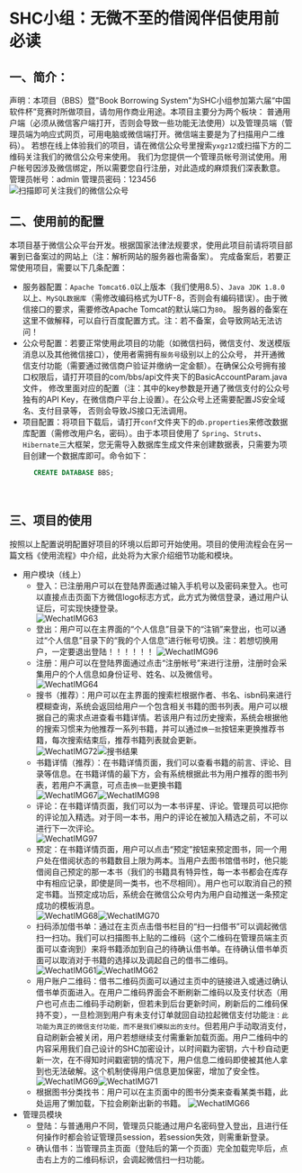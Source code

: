 # SHC小组：无微不至的借阅伴侣使用前必读
## 一、简介：<br>
声明：本项目（BBS）暨"Book Borrowing System"为SHC小组参加第六届“中国软件杯”竞赛时所做项目，请勿用作商业用途。本项目主要分为两个板块：
普通用户端（必须从微信客户端打开，否则会导致一些功能无法使用）以及管理员端（管理员端为响应式网页，可用电脑或微信端打开。微信端主要是为了扫描用户二维码）。
若想在线上体验我们的项目，请在微信公众号里搜索`yxgz12`或扫描下方的二维码关注我们的微信公众号来使用。
我们为您提供一个管理员帐号测试使用。用户帐号因涉及微信绑定，所以需要您自行注册，对此造成的麻烦我们深表歉意。
管理员帐号：admin  管理员密码：123456
<br>
![扫描即可关注我们的微信公众号](https://github.com/starpxy/BBS/raw/master/WebContent/res/qrCode.jpg "扫码关注微信公众号") 
<br>
## 二、使用前的配置<br>
本项目基于微信公众平台开发。根据国家法律法规要求，使用此项目前请将项目部署到已备案过的网站上（注：解析网站的服务器也需备案）。
完成备案后，若要正常使用项目，需要以下几条配置：<br>
* 服务器配置：`Apache Tomcat6.0`以上版本（我们使用8.5）、`Java JDK 1.8.0`以上、`MySQL数据库`（需修改编码格式为UTF-8，否则会有编码错误）。由于微信接口的要求，需要修改Apache Tomcat的默认端口为`80`。
服务器的备案在这里不做解释，可以自行百度配置方式。注：若不备案，会导致网站无法访问！<br>
* 公众号配置：若要正常使用此项目的功能（如微信扫码，微信支付、发送模版消息以及其他微信接口），使用者需拥有`服务号`级别以上的公众号，
并开通微信支付功能（需要通过微信商户验证并缴纳一定金额）。在确保公众号拥有接口权限后，请打开项目的com/bbs/api文件夹下的BasicAccountParam.java文件，
修改里面对应的配置（注：其中的key参数是开通了微信支付的公众号独有的API Key，在微信商户平台上设置）。在公众号上还需要配置JS安全域名、支付目录等，
否则会导致JS接口无法调用。<br>
* 项目配置：将项目下载后，请打开`conf`文件夹下的`db.properties`来修改数据库配置（需修改用户名，密码）。由于本项目使用了
`Spring`、`Struts`、`Hibernate`三大框架，您无需导入数据库生成文件来创建数据表，只需要为项目创建一个数据库即可。命令如下：
```SQL
      CREATE DATABASE BBS;
```
<br>

## 三、项目的使用<br>
按照以上配置说明配置好项目的环境以后即可开始使用。项目的使用流程会在另一篇文档《使用流程》中介绍，此处将为大家介绍细节功能和模块。<br>
* 用户模块（线上）<br>
    * 登入：已注册用户可以在登陆界面通过输入手机号以及密码来登入。也可以直接点击页面下方微信logo标志方式，此方式为微信登录，通过用户认证后，可实现快捷登录。<br>![WechatIMG63](https://github.com/starpxy/BBS/raw/master/WebContent/res/WechatIMG63.jpeg)
    * 登出：用户可以在主界面的“个人信息”目录下的“注销”来登出，也可以通过“个人信息”目录下的“我的个人信息”进行帐号切换。注：若想切换用户，一定要退出登陆！！！！！！ ![WechatIMG96](https://github.com/starpxy/BBS/raw/master/WebContent/res/WechatIMG96.jpeg)
    * 注册：用户可以在登陆界面通过点击“注册帐号”来进行注册，注册时会采集用户的个人信息如身份证号、姓名、以及微信号。<br>![WechatIMG64](https://github.com/starpxy/BBS/raw/master/WebContent/res/WechatIMG64.jpeg)
    * 搜书（推荐）：用户可以在主界面的搜索栏根据作者、书名、isbn码来进行模糊查询，系统会返回给用户一个包含相关书籍的图书列表。用户可以根据自己的需求点进查看书籍详情。若该用户有过历史搜索，系统会根据他的搜索习惯来为他推荐一系列书籍，并可以通过`换一批`按钮来更换推荐书籍，每次搜索结束后，推荐书籍列表就会更新。<br>![WechatIMG72](https://github.com/starpxy/BBS/raw/master/WebContent/res/WechatIMG72.jpeg)![搜书结果](https://github.com/starpxy/BBS/raw/master/WebContent/res/WechatIMG4685.jpg) 
    * 书籍详情（推荐）：在书籍详情页面，我们可以查看书籍的前言、评论、目录等信息。在书籍详情的最下方，会有系统根据此书为用户推荐的图书列表，若用户不满意，可点击`换一批`更换书籍<br> ![WechatIMG67](https://github.com/starpxy/BBS/raw/master/WebContent/res/WechatIMG67.jpeg)![WechatIMG98](https://github.com/starpxy/BBS/raw/master/WebContent/res/WechatIMG98.jpeg)
    * 评论：在书籍详情页面，我们可以为一本书评星、评论。管理员可以把你的评论加入精选。对于同一本书，用户的评论在被加入精选之前，不可以进行下一次评论。 <br>![WechatIMG97](https://github.com/starpxy/BBS/raw/master/WebContent/res/WechatIMG97.jpeg)
    * 预定：在书籍详情页面，用户可以点击“预定”按钮来预定图书，同一个用户处在借阅状态的书籍数目上限为两本。当用户去图书馆借书时，他只能借阅自己预定的那一本书（我们的书籍具有特异性，每一本书都会在库存中有相应记录，即使是同一类书，也不尽相同）。用户也可以取消自己的预定书籍。当预定成功后，系统会在微信公众号内为用户自动推送一条预定成功的模板消息。<br> ![WechatIMG68](https://github.com/starpxy/BBS/raw/master/WebContent/res/WechatIMG68.jpeg)![WechatIMG70](https://github.com/starpxy/BBS/raw/master/WebContent/res/WechatIMG70.jpeg)
    * 扫码添加借书单：通过在主页点击借书栏目的“扫一扫借书”可以调起微信扫一扫功。我们可以扫描图书上贴的二维码（这个二维码在管理员端主页面可以查询到）来将书籍添加到自己的待确认借书单。在待确认借书单页面可以取消对于书籍的选择以及调起自己的借书二维码。![WechatIMG61](https://github.com/starpxy/BBS/raw/master/WebContent/res/WechatIMG61.jpeg)![WechatIMG62](https://github.com/starpxy/BBS/raw/master/WebContent/res/WechatIMG62.jpeg)
    * 用户账户二维码：借书二维码页面可以通过主页中的链接进入或通过确认借书单页面进入。在用户二维码界面会不断刷新二维码以及支付状态（用户也可点击二维码手动刷新，但若未到后台更新时间，刷新后的二维码保持不变），一旦检测到用户有未支付订单就回自动拉起微信支付功能`注：此功能为真正的微信支付功能，而不是我们模拟出的支付`。但若用户手动取消支付，自动刷新会被关闭，用户若想继续支付需重新加载页面。用户二维码中的内容采用我们自己设计的SHC加密设计，以时间戳为密钥，六十秒自动更新一次，在不得知时间戳密钥的情况下，用户信息二维码即使被其他人拿到也无法破解。这个机制使得用户信息更加保密，增加了安全性。<br>![WechatIMG69](https://github.com/starpxy/BBS/raw/master/WebContent/res/WechatIMG69.jpeg)![WechatIMG71](https://github.com/starpxy/BBS/raw/master/WebContent/res/WechatIMG71.jpeg)
    * 根据图书分类找书：用户可以在主页面中的图书分类来查看某类书籍，此处运用了懒加载，下拉会刷新出新的书籍。 ![WechatIMG66](https://github.com/starpxy/BBS/raw/master/WebContent/res/WechatIMG66.jpeg)
* 管理员模块<br>
    * 登陆：与普通用户不同，管理员只能通过用户名密码登入登出，且进行任何操作时都会验证管理员session，若session失效，则需重新登录。
    * 确认借书：当管理员主页面（登陆后的第一个页面）完全加载完毕后，点击右上方的二维码标识，会调起微信扫一扫功能。
    
